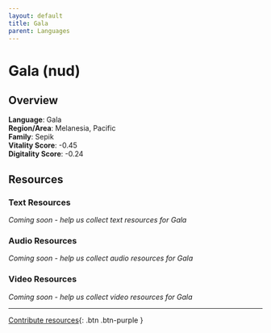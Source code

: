 ```yaml
---
layout: default
title: Gala
parent: Languages
---
```


# Gala (nud)

## Overview

**Language**: Gala  
**Region/Area**: Melanesia, Pacific  
**Family**: Sepik  
**Vitality Score**: -0.45  
**Digitality Score**: -0.24  

## Resources

### Text Resources
*Coming soon - help us collect text resources for Gala*

### Audio Resources
*Coming soon - help us collect audio resources for Gala*

### Video Resources
*Coming soon - help us collect video resources for Gala*

---

[Contribute resources](https://fairtrain.github.io/){: .btn .btn-purple }
